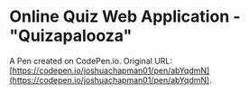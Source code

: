 # Online Quiz Web Application - "Quizapalooza"

A Pen created on CodePen.io. Original URL: [https://codepen.io/joshuachapman01/pen/abYqdmN](https://codepen.io/joshuachapman01/pen/abYqdmN).

